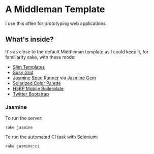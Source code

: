 # A Middleman Template

I use this often for prototyping web applications. 

## What's inside?
It's as close to the default Middleman template as I could keep it, for familiarity sake, with these mods:

* [Slim Templates](www.slim-lang.com)
* [Susy Grid](susy.oddbird.net)
* [Jasmine Spec Runner](http://github.com/pivotal/jasmine) via [Jasmine Gem](https://github.com/pivotal/jasmine-gem)
* [Solarized Color Palette](http://ethanschoonover.com/solarized)
* [H5BP Mobile Boilerplate](http://html5boilerplate.com/mobile/)
* [Twitter Bootstrap](http://twitter.github.io/bootstrap/)


### Jasmine

To run the server:

    rake jasmine

To run the automated CI task with Selenium:

    rake jasmine:ci
